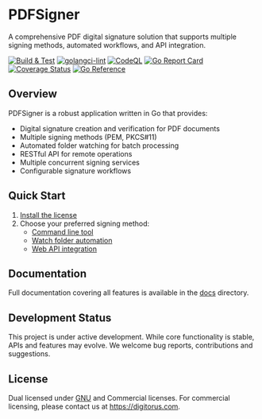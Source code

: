 # PDFSigner

A comprehensive PDF digital signature solution that supports multiple signing methods, automated workflows, and API integration.

[![Build & Test](https://github.com/digitorus/pdfsigner/workflows/Build%20&%20Test/badge.svg)](https://github.com/digitorus/pdfsigner/actions/workflows/go.yml)
[![golangci-lint](https://github.com/digitorus/pdfsigner/workflows/golangci-lint/badge.svg)](https://github.com/digitorus/pdfsigner/actions/workflows/golangci-lint.yml)
[![CodeQL](https://github.com/digitorus/pdfsigner/workflows/CodeQL/badge.svg)](https://github.com/digitorus/pdfsigner/actions/workflows/codeql-analysis.yml)
[![Go Report Card](https://goreportcard.com/badge/github.com/digitorus/pdfsigner)](https://goreportcard.com/report/github.com/digitorus/pdfsigner)
[![Coverage Status](https://codecov.io/gh/digitorus/pdfsigner/branch/master/graph/badge.svg)](https://codecov.io/gh/digitorus/pdfsigner)
[![Go Reference](https://pkg.go.dev/badge/github.com/digitorus/pdfsigner.svg)](https://pkg.go.dev/github.com/digitorus/pdfsigner)

## Overview

PDFSigner is a robust application written in Go that provides:

- Digital signature creation and verification for PDF documents
- Multiple signing methods (PEM, PKCS#11) 
- Automated folder watching for batch processing
- RESTful API for remote operations
- Multiple concurrent signing services
- Configurable signature workflows

## Quick Start

1. [Install the license](docs/license.md)
2. Choose your preferred signing method:
   - [Command line tool](docs/command-line-signer.md)
   - [Watch folder automation](docs/watch-and-sign.md)
   - [Web API integration](docs/web-api.md)

## Documentation

Full documentation covering all features is available in the [docs](./docs/) directory.

## Development Status

This project is under active development. While core functionality is stable, APIs and features may evolve. We welcome bug reports, contributions and suggestions.

## License

Dual licensed under [GNU](LICENSE.md) and Commercial licenses.
For commercial licensing, please contact us at https://digitorus.com.
